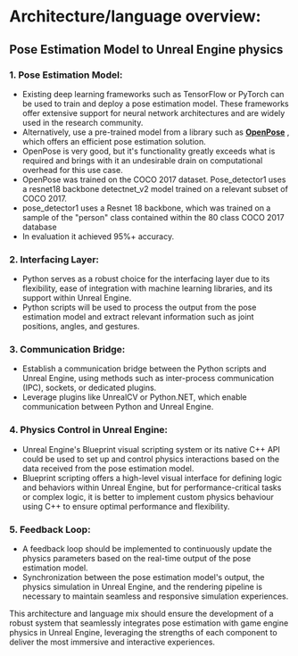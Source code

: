 # Architecture/language overview: 

## Pose Estimation Model to Unreal Engine physics


### 1. Pose Estimation Model:  
* Existing deep learning frameworks such as TensorFlow or PyTorch can be used to train and deploy a pose estimation model. These frameworks offer 
  extensive support for neural network architectures and are widely used in the research community.  
* Alternatively, use a pre-trained model from a library such as [__OpenPose__](https://github.com/CMU-Perceptual-Computing-Lab/openpose/blob/master/doc/installation/0_index.md) , which offers an efficient pose estimation solution.
* OpenPose is very good, but it's functionality greatly exceeds what is required and brings with it an undesirable drain on computational overhead
  for this use case.  
* OpenPose was trained on the COCO 2017 dataset. Pose_detector1 uses a resnet18 backbone detectnet_v2 model trained on a relevant subset of COCO 2017.
* pose_detector1 uses a Resnet 18 backbone, which was trained on a sample of the "person" class contained within the 80 class COCO 2017 database
* In evaluation it achieved 95%+ accuracy. 
  
###    2. Interfacing Layer:  
* Python serves as a robust choice for the interfacing layer due to its flexibility, ease of integration with machine learning libraries, 
  and its support within Unreal Engine.  
* Python scripts will be used to process the output from the pose estimation model and extract relevant information such as joint positions, 
  angles, and gestures.
  
###    3. Communication Bridge:  
* Establish a communication bridge between the Python scripts and Unreal Engine, using methods such as inter-process communication (IPC), 
  sockets, or dedicated plugins.  
* Leverage plugins like UnrealCV or Python.NET, which enable communication between Python and Unreal Engine.
  
###    4. Physics Control in Unreal Engine:  
* Unreal Engine's Blueprint visual scripting system or its native C++ API could be used to set up and control physics interactions based 
  on the data received from the pose estimation model.  
* Blueprint scripting offers a high-level visual interface for defining logic and behaviors within Unreal Engine, but for performance-critical 
  tasks or complex logic, it is better to implement custom physics behaviour using C++ to ensure optimal performance and flexibility.
  
###    5. Feedback Loop:  
* A feedback loop should be implemented to continuously update the physics parameters based on the real-time output of the pose estimation model.
* Synchronization between the pose estimation model's output, the physics simulation in Unreal Engine, and the rendering pipeline is necessary 
  to maintain seamless and responsive simulation experiences.  
        
This architecture and language mix should ensure the development of a robust system that seamlessly integrates pose estimation with game engine physics in Unreal Engine, leveraging the strengths of each component to deliver the most immersive and interactive experiences.
